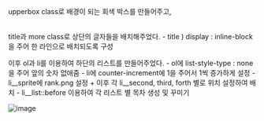 upperbox class로 배경이 되는 회색 박스를 만들어주고,
<br/><br/>

title과 more class로 상단의 글자들을 배치해주었다.
<t/>    - title ) display : inline-block을 주어 한 라인으로 배치되도록 구성
<br/>

이후 ol과 li를 이용하여 하단의 리스트를 만들어주었다.
    - ol에 list-style-type : none을 주어 앞의 숫자 없애줌
    - li에 counter-increment에 1을 주어서 1씩 증가하게 설정
    - li__sprite에 rank.png 설정
        + 이후 각 li__second, third, forth 별로 위치 설정하여 배치
    - li__list::before 이용하여 각 리스트 별 목차 생성 및 꾸미기




![image](https://github.com/Imeanstar/home-work/assets/81348938/a9e7b394-3e59-48c4-867e-f2c8cf32e0f5)